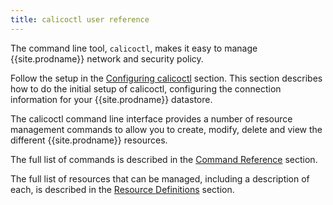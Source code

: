 ```yaml
---
title: calicoctl user reference
---
```


The command line tool, `calicoctl`, makes it easy to manage {{site.prodname}} network
and security policy.  

Follow the setup in the [Configuring calicoctl]({{site.baseurl}}/{{page.version}}/reference/calicoctl/setup) section.
This section describes how to do the initial setup of calicoctl, configuring
the connection information for your {{site.prodname}} datastore.

The calicoctl command line interface provides a number of resource management
commands to allow you to create, modify, delete and view the different {{site.prodname}}
resources.

The full list of commands is described in the 
[Command Reference]({{site.baseurl}}/{{page.version}}/reference/calicoctl/commands/)
section.

The full list of resources that can be managed, including a description of each,
is described in the [Resource Definitions]({{site.baseurl}}/{{page.version}}/reference/calicoctl/resources/)
section.
